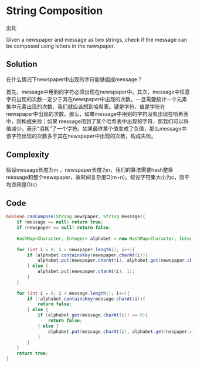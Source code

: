 # String Composition

出处

Given a newspaper and message as two strings, check if the message can be composed using letters in the newspaper.

## Solution

在什么情况下newspaper中出现的字符能够组成message？

首先，message中用到的字符必须出现在newspaper中。其次，message中任意字符出现的次数一定少于其在newspaper中出现的次数。一旦需要统计一个元素集中元素出现的次数，我们就应该想到哈希表。键是字符，值是字符在newspaper中出现的次数。那么，如果message中用到的字符没有出现在哈希表中，则构成失败；如果 message用到了某个哈希表中出现的字符，那我们可以将值减少，表示“消耗”了一个字符。如果最终某个值变成了负值，那么message中该字符出现的次数多于其在newspaper中出现的次数，构成失败。

## Complexity

假设message长度为m ，newspaper长度为n，我们的算法需要hash整条message和整个newspaper，故时间复杂度O(m+n)。假设字符集大小为c，则平均空间是O(c)

## Code

```java
boolean canCompose(String newspaper, String message){
	if (message == null) return true;
	if (newspaper == null) return false;
	
	HashMap<Character, Integer> alphabet = new HashMap<Character, Integer>();
	
	for (int i = 0; i < newspaper.length(); i++){
		if (alphabet.containsKey(newspaper.charAt(i)){
			alphabet.put(newspaper.charAt(i), alphabet.get(newspaper.charAt(i))+1);
		} else {
			alphabet.put(newspaper.charAt(i), 1);
		}
	}
	
	for (int i = 0; i < message.length(); i++){
		if (!alphabet.containsKey(message.charAt(i)){
			return false;
		} else {
			if (alphabet.get(message.charAt(i)) == 0){
				return false;
			} else {
				alphabet.put(message.charAt(i), alphabet.get(nespaper.charAt(i))-1);
			}
		}
	}
	return true;
}
```

